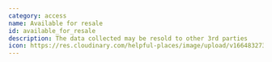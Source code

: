 ```yaml
---
category: access
name: Available for resale
id: available_for_resale
description: The data collected may be resold to other 3rd parties
icon: https://res.cloudinary.com/helpful-places/image/upload/v1664832732/dtpr-icons/access/resale_t9iwvs.svg
---
```

